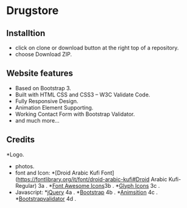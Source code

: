 # Drugstore

## Installtion
* click on clone or download button at the right top of a repository.
* choose Download ZIP.

## Website features
* Based on Bootstrap 3.
* Built with HTML CSS and CSS3 – W3C Validate Code.
* Fully Responsive Design.
* Animation Element Supporting.
* Working Contact Form with Bootstrap Validator.
* and much more…

## Credits
*Logo.
* photos.
* font and Icon:
  *[Droid Arabic Kufi Font](https://fontlibrary.org/it/font/droid-arabic-kufi#Droid Arabic Kufi-Regular) 3a .
  *[Font Awesome Icons](http://fontawesome.io/icons/)3b .
  *[Glyph Icons](https://getbootstrap.com/docs/3.3/components/#glyphicons) 3c .
* Javascript:
  *[jQuery](http://jquery.com/) 4a .
  *[Bootstrap](http://getbootstrap.com/) 4b .
  *[Animsition](http://mynameismatthieu.com/WOW/) 4c . 
  *[Bootstrapvalidator](http://bootstrapvalidator.votintsev.ru/getting-started) 4d .
